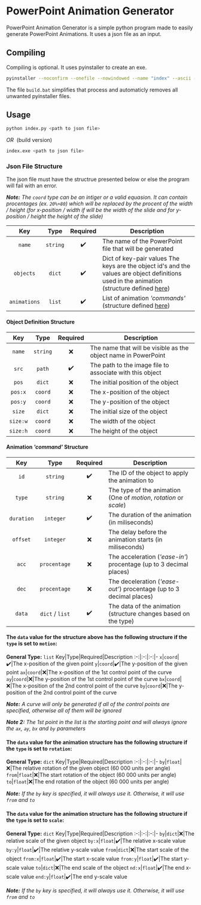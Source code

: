 # PowerPoint Animation Generator

PowerPoint Animation Generator is a simple python program made to easily generate PowerPoint Animations. It uses a json file as an input.


## Compiling

Compiling is optional. It uses pyinstaller to create an exe.
```bash
pyinstaller --noconfirm --onefile --nowindowed --name "index" --ascii --clean --log-level "DEBUG" "index.py"
```
The file `build.bat` simplifies that process and automaticly removes all unwanted pyinstaller files.


## Usage

```bash
python index.py <path to json file>
```
_OR_&nbsp;&nbsp;(build version)

```bash
index.exe <path to json file>
```

### Json File Structure

The json file must have the structrue presented below or else the program will fail with an error.

***Note:** The `coord` type can be an intiger or a valid equasion. It can contain procentages (ex. `20%+80`) which will be replaced by the procent of the width / height (for x-position / width if will be the width of the slide and for y-position / height the height of the slide)*

Key|Type|Required|Description
:-:|:-:|:-:|-
`name`|`string`|:heavy_check_mark:|The name of the PowerPoint file that will be generated
`objects`|`dict`|:heavy_check_mark:|Dict of key-pair values The keys are the object id's and the values are object definitions used in the animation (structure defined [here](#object-definition-structure))
`animations`|`list`|:heavy_check_mark:|List of animation _'commands'_ (structure defined [here](#animation-command-structure))

#### Object Definition Structure

Key|Type|Required|Description
:-:|:-:|:-:|-
`name`|`string`|:x:|The name that will be visible as the object name in PowerPoint
`src`|`path`|:heavy_check_mark:|The path to the image file to associate with this object
`pos`|`dict`|:x:|The initial position of the object
`pos:x`|`coord`|:x:|The x-position of the object
`pos:y`|`coord`|:x:|The y-position of the object
`size`|`dict`|:x:|The initial size of the object
`size:w`|`coord`|:x:|The width of the object
`size:h`|`coord`|:x:|The height of the object

#### Animation _'command'_ Structure

Key|Type|Required|Description
:-:|:-:|:-:|-
`id`|`string`|:heavy_check_mark:|The ID of the object to apply the animation to
`type`|`string`|:x:|The type of the animation (One of _motion_, _rotation_ or _scale_)
`duration`|`integer`|:heavy_check_mark:|The duration of the animation (in miliseconds)
`offset`|`integer`|:x:|The delay before the animation starts (in miliseconds)
`acc`|`procentage`|:x:|The acceleration (_'ease-in'_) procentage (up to 3 decimal places)
`dec`|`procentage`|:x:|The deceleration (_'ease-out'_) procentage (up to 3 decimal places)
`data`|`dict` / `list`|:heavy_check_mark:|The data of the animation (structure changes based on the type)

#### **The `data` value for the structure above has the following structure if the `type` is set to `motion`:**

**General Type:** `list`
Key|Type|Required|Description
:-:|:-:|:-:|-
`x`|`coord`|:heavy_check_mark:|The x-position of the given point
`y`|`coord`|:heavy_check_mark:|The y-position of the given point
`ax`|`coord`|:x:|The x-position of the 1st control point of the curve
`ay`|`coord`|:x:|The y-position of the 1st control point of the curve
`bx`|`coord`|:x:|The x-position of the 2nd control point of the curve
`by`|`coord`|:x:|The y-position of the 2nd control point of the curve

***Note:** A curve will only be generated if all of the control points are specified, otherwise all of them will be ignored*

***Note 2:** The 1st point in the list is the starting point and will always ignore the `ax`, `ay`, `bx` and `by` parameters*

#### **The `data` value for the animation structure has the following structure if the `type` is set to `rotation`:**

**General Type:** `dict`
Key|Type|Required|Description
:-:|:-:|:-:|-
`by`|`float`|:x:|The relative rotation of the given object (60 000 units per angle)
`from`|`float`|:x:|The start rotation of the object (60 000 units per angle)
`to`|`float`|:x:|The end rotation of the object (60 000 units per angle)

***Note:** If the `by` key is specified, it will always use it. Otherwise, it will use `from` and `to`*

#### **The `data` value for the animation structure has the following structure if the `type` is set to `scale`:**

**General Type:** `dict`
Key|Type|Required|Description
:-:|:-:|:-:|-
`by`|`dict`|:x:|The relative scale of the given object
`by:x`|`float`|:heavy_check_mark:|The relative x-scale value
`by:y`|`float`|:heavy_check_mark:|The relative y-scale value
`from`|`dict`|:x:|The start scale of the object
`from:x`|`float`|:heavy_check_mark:|The start x-scale value
`from:y`|`float`|:heavy_check_mark:|The start y-scale value
`to`|`dict`|:x:|The end scale of the object
`nd:x`|`float`|:heavy_check_mark:|The end x-scale value
`end:y`|`float`|:heavy_check_mark:|The end y-scale value

***Note:** If the `by` key is specified, it will always use it. Otherwise, it will use `from` and `to`*

